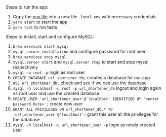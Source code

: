 Steps to run the app:
1. Copy the [env file](./.env) into a new file `.local.env` with necessary credentials
2. `yarn start` to start the app
3. `yarn test` to run tests

Steps to Install, start and configure MySQL:
1. `brew services start mysql`
2. `mysql_secure_installation` and configure password for root user
3. `brew services stop mysql`
4. `mysql.server start` and `mysql.server stop` to start and stop mysql respectively
5. `mysql -u root -p` login as root user
6. `CREATE DATABASE url_shortener_db;` creates a database for our app
7. `USE url_shortener_db;` check and see if we can use the database
8. `mysql -h localhost -u root -p url_shortener_db` logout and login again as root user and use the created database
9. `CREATE USER 'url_shortener_user'@'localhost' IDENTIFIED BY '<enter password here>';` create new user
10. `GRANT ALL PRIVILEGES ON url_shortener_db.* TO 'url_shortener_user'@'localhost';` grant this user all the privileges for the database
11. `mysql -h localhost -u url_shortener_user -p` login as newly created user